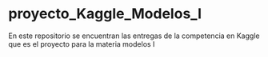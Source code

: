 # proyecto_Kaggle_Modelos_I
En este repositorio se encuentran las entregas de la competencia en Kaggle que es el proyecto para la materia modelos I
